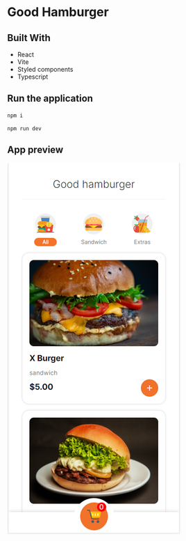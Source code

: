 # Good Hamburger

## Built With

- React
- Vite
- Styled components
- Typescript

## Run the application

```
npm i
```

```
npm run dev
```

## App preview
![App preview](src/assets/photos/gh-preview.png)